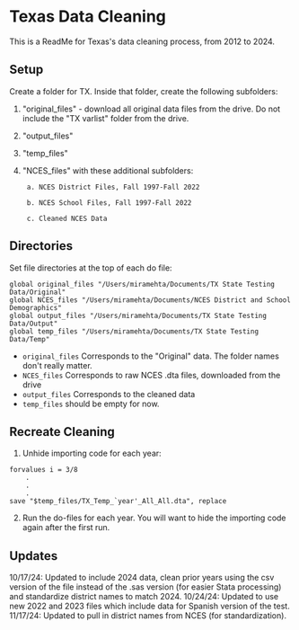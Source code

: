 # Texas Data Cleaning

This is a ReadMe for Texas's data cleaning process, from 2012 to 2024.

## Setup

Create a folder for TX. Inside that folder, create the following subfolders:

1.  "original_files" - download all original data files from the drive. Do not include the "TX varlist" folder from the drive.
2.  "output_files"
3.  "temp_files"
4.  "NCES_files" with these additional subfolders:
   
         a. NCES District Files, Fall 1997-Fall 2022
    
         b. NCES School Files, Fall 1997-Fall 2022
    
         c. Cleaned NCES Data

## Directories
Set file directories at the top of each do file:

```         
global original_files "/Users/miramehta/Documents/TX State Testing Data/Original"
global NCES_files "/Users/miramehta/Documents/NCES District and School Demographics"
global output_files "/Users/miramehta/Documents/TX State Testing Data/Output"
global temp_files "/Users/miramehta/Documents/TX State Testing Data/Temp"
```

-   `original_files` Corresponds to the "Original" data. The folder names don't really matter.
-   `NCES_files` Corresponds to raw NCES .dta files, downloaded from the drive
-   `output_files` Corresponds to the cleaned data
-   `temp_files` should be empty for now.

## Recreate Cleaning

1. Unhide importing code for each year:
```
forvalues i = 3/8
    .
    .
    .
save "$temp_files/TX_Temp_`year'_All_All.dta", replace
```

2. Run the do-files for each year. You will want to hide the importing code again after the first run. 

## Updates
10/17/24: Updated to include 2024 data, clean prior years using the csv version of the file instead of the .sas version (for easier Stata processing) and standardize district names to match 2024.
10/24/24: Updated to use new 2022 and 2023 files which include data for Spanish version of the test.
11/17/24: Updated to pull in district names from NCES (for standardization).